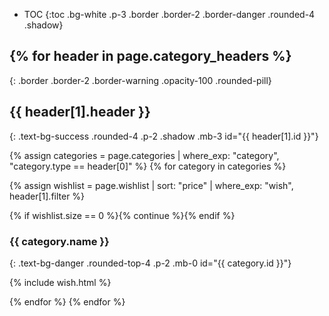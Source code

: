 * TOC
{:toc .bg-white .p-3 .border .border-2 .border-danger .rounded-4 .shadow}

<!-- TOC -->

{% for header in page.category_headers %}
---
{: .border .border-2 .border-warning .opacity-100 .rounded-pill}

## {{ header[1].header }} ##
{: .text-bg-success .rounded-4 .p-2 .shadow .mb-3 id="{{ header[1].id }}"}

{% assign categories = page.categories | where_exp: "category", "category.type == header[0]" %}
{% for category in categories %}

{% assign wishlist = page.wishlist | sort: "price" | where_exp: "wish", header[1].filter %}

{% if wishlist.size == 0 %}{% continue %}{% endif %}

<div class="rounded-4 shadow mb-4" markdown="1">

### {{ category.name }} ###
{: .text-bg-danger .rounded-top-4 .p-2 .mb-0 id="{{ category.id }}"}

<div class="p-3 border border-2 border-top-0 border-danger rounded-bottom-4 bg-white">

{% include wish.html %}

</div>
</div>

{% endfor %}
{% endfor %}